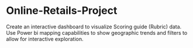 # Online-Retails-Project
Create an interactive dashboard to visualize Scoring guide (Rubric)  data. Use Power bi mapping capabilities to show geographic trends and filters to allow for interactive  exploration.
